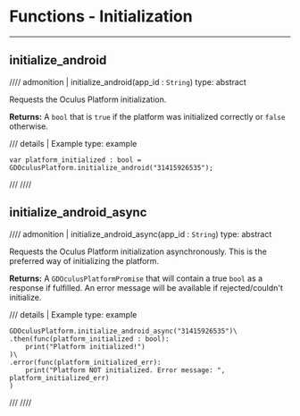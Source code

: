 # Functions - Initialization

-----

## initialize_android
//// admonition | initialize_android(app_id : `String`)
    type: abstract

Requests the Oculus Platform initialization.

**Returns:** A `bool` that is `true` if the platform was initialized correctly or `false` otherwise.

/// details | Example
    type: example
``` gdscript linenums="1"
var platform_initialized : bool = GDOculusPlatform.initialize_android("31415926535");
```
///
////

## initialize_android_async
//// admonition | initialize_android_async(app_id : `String`)
    type: abstract

Requests the Oculus Platform initialization asynchronously. This is the preferred way of initializing the platform.

**Returns:** A `GDOculusPlatformPromise` that will contain a true `bool` as a response if fulfilled. An error message will be available if rejected/couldn't initialize.

/// details | Example
    type: example
``` gdscript linenums="1"
GDOculusPlatform.initialize_android_async("31415926535")\
.then(func(platform_initialized : bool):
    print("Platform initialized!")
)\
.error(func(platform_initialized_err):
    print("Platform NOT initialized. Error message: ", platform_initialized_err)
)
```
///
////
